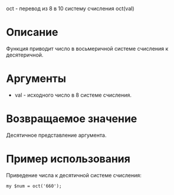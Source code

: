 oct - перевод из 8 в 10 систему счисления
    oct(val)

Описание
========

Функция приводит число в восьмеричной системе счисления к десятеричной.

Аргументы
=========

* val - исходного число в 8 системе счисления.

Возвращаемое значение
=====================

Десятичное представление аргумента.

Пример использования
====================

Приведение числа к десятичной системе счисления:

    my $num = oct('660');
